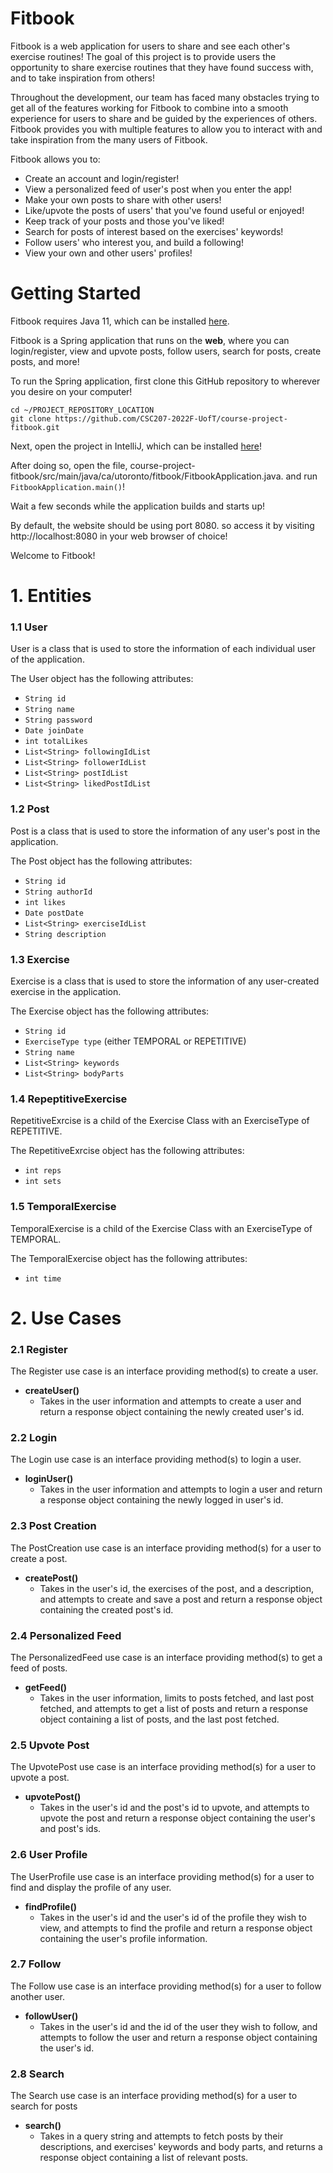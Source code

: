 # Fitbook

Fitbook is a web application for users to share and see each other's exercise routines! The goal of this project is to provide users the opportunity to share exercise routines that they have found success with, and to take inspiration from others!

Throughout the development, our team has faced many obstacles trying to get all of the features working for Fitbook to combine into a smooth experience for users to share and be guided by the experiences of others. Fitbook provides you with multiple features to allow you to interact with and take inspiration from the many users of Fitbook.

Fitbook allows you to:

 - Create an account and login/register!
 - View a personalized feed of user's post when you enter the app!
 - Make your own posts to share with other users!
 - Like/upvote the posts of users' that you've found useful or enjoyed!
 - Keep track of your posts and those you've liked!
 - Search for posts of interest based on the exercises' keywords!
 - Follow users' who interest you, and build a following!
 - View your own and other users' profiles!

# Getting Started
Fitbook requires Java 11, which can be installed [here](oracle.com/java/technologies/downloads/#java11).

Fitbook is a Spring application that runs on the **web**, where you can login/register, view and upvote posts, follow users, search for posts, create posts, and more!

To run the Spring application, first clone this GitHub repository to wherever you desire on your computer!

```shell
cd ~/PROJECT_REPOSITORY_LOCATION
git clone https://github.com/CSC207-2022F-UofT/course-project-fitbook.git
```

Next, open the project in IntelliJ, which can be installed [here](https://www.jetbrains.com/idea/download/#section=mac)!

After doing so, open the file, course-project-fitbook/src/main/java/ca/utoronto/fitbook/FitbookApplication.java. and run `FitbookApplication.main()`!

Wait a few seconds while the application builds and starts up!

By default, the website should be using port 8080. so access it by visiting http://localhost:8080 in your web browser of choice!

Welcome to Fitbook!

# 1. Entities

### 1.1 User

User is a class that is used to store the information of each individual user of the application.

The User object has the following attributes:

- ```String id```
- ```String name```
- ```String password```
- ```Date joinDate```
- ```int totalLikes```
- ```List<String> followingIdList```
- ```List<String> followerIdList```
- ```List<String> postIdList```
- ```List<String> likedPostIdList```

### 1.2 Post

Post is a class that is used to store the information of any user's post in the application.

The Post object has the following attributes:

- ```String id```
- ```String authorId```
- ```int likes```
- ```Date postDate```
- ```List<String> exerciseIdList```
- ```String description```

### 1.3 Exercise

Exercise is a class that is used to store the information of any user-created exercise in the application.

The Exercise object has the following attributes:

- ```String id```
- ```ExerciseType type```   (either TEMPORAL or REPETITIVE)
- ```String name```
- ```List<String> keywords```
- ```List<String> bodyParts```

### 1.4 RepeptitiveExercise
 
RepetitiveExrcise is a child of the Exercise Class with an ExerciseType of REPETITIVE.
 
The RepetitiveExrcise object has the following attributes:
 
- ```int reps```
- ```int sets```

### 1.5 TemporalExercise
 
TemporalExercise is a child of the Exercise Class with an ExerciseType of TEMPORAL.
 
 The TemporalExercise object has the following attributes:
- ```int time```

# 2. Use Cases

### 2.1 Register

The Register use case is an interface providing method(s) to create a user.
* **createUser()**
  * Takes in the user information and attempts to create a user and return a response object containing the newly created user's id.

### 2.2 Login
The Login use case is an interface providing method(s) to login a user.
* **loginUser()**
  * Takes in the user information and attempts to login a user and return a response object containing the newly logged in user's id.

### 2.3 Post Creation
The PostCreation use case is an interface providing method(s) for a user to create a post.
* **createPost()**
  * Takes in the user's id, the exercises of the post, and a description, and attempts to create and save a post and return a response object containing the created post's id.

### 2.4 Personalized Feed
The PersonalizedFeed use case is an interface providing method(s) to get a feed of posts.
* **getFeed()**
  * Takes in the user information, limits to posts fetched, and last post fetched, and attempts to get a list of posts and return a response object containing a list of posts, and the last post fetched.

### 2.5 Upvote Post
The UpvotePost use case is an interface providing method(s) for a user to upvote a post.
* **upvotePost()**
  * Takes in the user's id and the post's id to upvote, and attempts to upvote the post and return a response object containing the user's and post's ids.

### 2.6 User Profile
The UserProfile use case is an interface providing method(s) for a user to find and display the profile of any user.
* **findProfile()**
  * Takes in the user's id and the user's id of the profile they wish to view, and attempts to find the profile and return a response object containing the user's profile information.

### 2.7 Follow
The Follow use case is an interface providing method(s) for a user to follow another user.
* **followUser()**
  * Takes in the user's id and the id of the user they wish to follow, and attempts to follow the user and return a response object containing the user's id.

### 2.8 Search
The Search use case is an interface providing method(s) for a user to search for posts
* **search()**
  * Takes in a query string and attempts to fetch posts by their descriptions, and exercises' keywords and body parts, and returns a response object containing a list of relevant posts.
